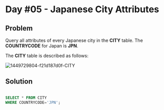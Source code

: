 # Day #05 - Japanese City Attributes
## Problem
Query all attributes of every Japanese city in the **CITY** table. The **COUNTRYCODE** for Japan is **JPN**.

The **CITY** table is described as follows:

![1449729804-f21d187d0f-CITY](https://github.com/abheeshtsingh2803/HackerRank_SQL/assets/131380599/b01db852-7db6-4489-80cc-80536d802515)

## Solution
```sql

SELECT * FROM CITY
WHERE COUNTRYCODE='JPN';

```
